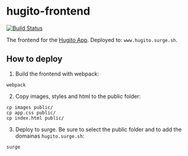 # hugito-frontend

[![Build Status](https://travis-ci.com/joaodias/hugito-frontend.svg?token=sUutqTfvfqWU1UcqaFtD)](https://travis-ci.com/joaodias/hugito-frontend)

The frontend for the [Hugito App](https://github.com/joaodias/hugito-app). Deployed to: `www.hugito.surge.sh`.

## How to deploy

1. Build the frontend with webpack:

```
webpack
```

2. Copy images, styles and html to the public folder:

```
cp images public/
cp app.css public/
cp index.html public/
```
3. Deploy to surge. Be sure to select the public folder and to add the domainas `hugito.surge.sh`:

```
surge
````

